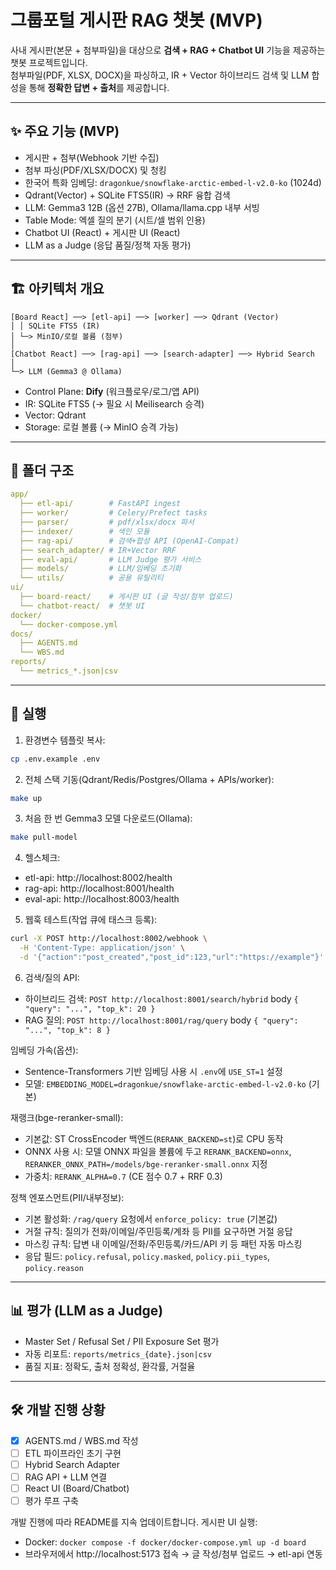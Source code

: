 # 그룹포털 게시판 RAG 챗봇 (MVP)

사내 게시판(본문 + 첨부파일)을 대상으로 **검색 + RAG + Chatbot UI** 기능을 제공하는 챗봇 프로젝트입니다.  
첨부파일(PDF, XLSX, DOCX)을 파싱하고, IR + Vector 하이브리드 검색 및 LLM 합성을 통해 **정확한 답변 + 출처**를 제공합니다.

---

## ✨ 주요 기능 (MVP)
- 게시판 + 첨부(Webhook 기반 수집)
- 첨부 파싱(PDF/XLSX/DOCX) 및 청킹
- 한국어 특화 임베딩: `dragonkue/snowflake-arctic-embed-l-v2.0-ko` (1024d)
- Qdrant(Vector) + SQLite FTS5(IR) → RRF 융합 검색
- LLM: Gemma3 12B (옵션 27B), Ollama/llama.cpp 내부 서빙
- Table Mode: 엑셀 질의 분기 (시트/셀 범위 인용)
- Chatbot UI (React) + 게시판 UI (React)
- LLM as a Judge (응답 품질/정책 자동 평가)

---

## 🏗️ 아키텍처 개요
```
[Board React] ──> [etl-api] ──> [worker] ──> Qdrant (Vector)
│ │ SQLite FTS5 (IR)
│ └─> MinIO/로컬 볼륨 (첨부)
│
[Chatbot React] ──> [rag-api] ──> [search-adapter] ──> Hybrid Search
│
└─> LLM (Gemma3 @ Ollama)
```

- Control Plane: **Dify** (워크플로우/로그/앱 API)  
- IR: SQLite FTS5 (→ 필요 시 Meilisearch 승격)  
- Vector: Qdrant  
- Storage: 로컬 볼륨 (→ MinIO 승격 가능)

---

## 📂 폴더 구조
```yaml
app/
  ├── etl-api/        # FastAPI ingest
  ├── worker/         # Celery/Prefect tasks
  ├── parser/         # pdf/xlsx/docx 파서
  ├── indexer/        # 색인 모듈
  ├── rag-api/        # 검색+합성 API (OpenAI-Compat)
  ├── search_adapter/ # IR+Vector RRF
  ├── eval-api/       # LLM Judge 평가 서비스
  ├── models/         # LLM/임베딩 초기화
  └── utils/          # 공용 유틸리티
ui/
  ├── board-react/    # 게시판 UI (글 작성/첨부 업로드)
  └── chatbot-react/  # 챗봇 UI
docker/
  └── docker-compose.yml
docs/
  ├── AGENTS.md
  └── WBS.md
reports/
  └── metrics_*.json|csv
```


---

## 🚀 실행
1) 환경변수 템플릿 복사:

```bash
cp .env.example .env
```

2) 전체 스택 기동(Qdrant/Redis/Postgres/Ollama + APIs/worker):

```bash
make up
```

3) 처음 한 번 Gemma3 모델 다운로드(Ollama):

```bash
make pull-model
```

4) 헬스체크:

- etl-api: http://localhost:8002/health
- rag-api: http://localhost:8001/health
- eval-api: http://localhost:8003/health

5) 웹훅 테스트(작업 큐에 태스크 등록):

```bash
curl -X POST http://localhost:8002/webhook \
  -H 'Content-Type: application/json' \
  -d '{"action":"post_created","post_id":123,"url":"https://example"}'
```

6) 검색/질의 API:

- 하이브리드 검색: `POST http://localhost:8001/search/hybrid` body `{ "query": "...", "top_k": 20 }`
- RAG 질의: `POST http://localhost:8001/rag/query` body `{ "query": "...", "top_k": 8 }`

임베딩 가속(옵션):

- Sentence-Transformers 기반 임베딩 사용 시 `.env`에 `USE_ST=1` 설정
- 모델: `EMBEDDING_MODEL=dragonkue/snowflake-arctic-embed-l-v2.0-ko` (기본)

재랭크(bge-reranker-small):

- 기본값: ST CrossEncoder 백엔드(`RERANK_BACKEND=st`)로 CPU 동작
- ONNX 사용 시: 모델 ONNX 파일을 볼륨에 두고 `RERANK_BACKEND=onnx`, `RERANKER_ONNX_PATH=/models/bge-reranker-small.onnx` 지정
- 가중치: `RERANK_ALPHA=0.7` (CE 점수 0.7 + RRF 0.3)

정책 엔포스먼트(PII/내부정보):

- 기본 활성화: `/rag/query` 요청에서 `enforce_policy: true` (기본값)
- 거절 규칙: 질의가 전화/이메일/주민등록/계좌 등 PII를 요구하면 거절 응답
- 마스킹 규칙: 답변 내 이메일/전화/주민등록/카드/API 키 등 패턴 자동 마스킹
- 응답 필드: `policy.refusal`, `policy.masked`, `policy.pii_types`, `policy.reason`

---

## 📊 평가 (LLM as a Judge)
- Master Set / Refusal Set / PII Exposure Set 평가
- 자동 리포트: `reports/metrics_{date}.json|csv`
- 품질 지표: 정확도, 출처 정확성, 환각률, 거절율

---

## 🛠️ 개발 진행 상황
- [x] AGENTS.md / WBS.md 작성
- [ ] ETL 파이프라인 초기 구현
- [ ] Hybrid Search Adapter
- [ ] RAG API + LLM 연결
- [ ] React UI (Board/Chatbot)
- [ ] 평가 루프 구축

개발 진행에 따라 README를 지속 업데이트합니다.
게시판 UI 실행:

- Docker: `docker compose -f docker/docker-compose.yml up -d board`
- 브라우저에서 http://localhost:5173 접속 → 글 작성/첨부 업로드 → etl-api 연동
